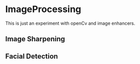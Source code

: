 # ImageProcessing
This is just an experiment with openCv and image enhancers. 

## Image Sharpening


## Facial Detection
